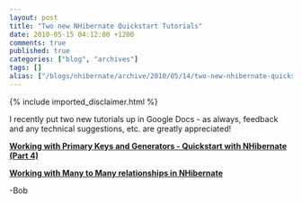 ```yaml
---
layout: post
title: "Two new NHibernate Quickstart Tutorials"
date: 2010-05-15 04:12:00 +1200
comments: true
published: true
categories: ["blog", "archives"]
tags: []
alias: ["/blogs/nhibernate/archive/2010/05/14/two-new-nhibernate-quickstart-tutorials.aspx"]
---
```

<!-- more -->
{% include imported_disclaimer.html %}
<p>I recently put two new tutorials up in Google Docs - as always, feedback and any technical suggestions, etc. are greatly appreciated!</p>
<p><strong><a href="http://docs.google.com/Doc?docid=0AUP-rKyyUMKhZGczejdxeHZfMjRmM2NoMnJmNw&amp;hl=en" title="Working with Primary Keys and Generators - Quickstart with NHibernate (Part 4)">Working with Primary Keys and Generators - Quickstart with NHibernate (Part 4)</a></strong></p>
<p><strong><a href="http://docs.google.com/Doc?docid=0AUP-rKyyUMKhZGczejdxeHZfMjZkdjd3cjJnMg&amp;hl=en" title="Working with Many to Many relationships in NHibernate">Working with Many to Many relationships in NHibernate</a></strong></p>
<p>-Bob</p>
<p>&nbsp;</p>
